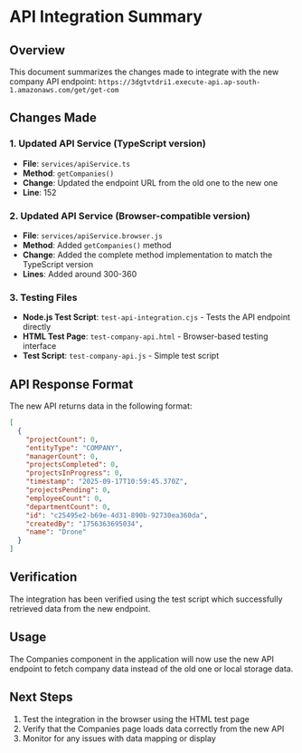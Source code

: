 # API Integration Summary

## Overview
This document summarizes the changes made to integrate with the new company API endpoint:
`https://3dgtvtdri1.execute-api.ap-south-1.amazonaws.com/get/get-com`

## Changes Made

### 1. Updated API Service (TypeScript version)
- **File**: `services/apiService.ts`
- **Method**: `getCompanies()`
- **Change**: Updated the endpoint URL from the old one to the new one
- **Line**: 152

### 2. Updated API Service (Browser-compatible version)
- **File**: `services/apiService.browser.js`
- **Method**: Added `getCompanies()` method
- **Change**: Added the complete method implementation to match the TypeScript version
- **Lines**: Added around 300-360

### 3. Testing Files
- **Node.js Test Script**: `test-api-integration.cjs` - Tests the API endpoint directly
- **HTML Test Page**: `test-company-api.html` - Browser-based testing interface
- **Test Script**: `test-company-api.js` - Simple test script

## API Response Format
The new API returns data in the following format:
```json
[
  {
    "projectCount": 0,
    "entityType": "COMPANY",
    "managerCount": 0,
    "projectsCompleted": 0,
    "projectsInProgress": 0,
    "timestamp": "2025-09-17T10:59:45.370Z",
    "projectsPending": 0,
    "employeeCount": 0,
    "departmentCount": 0,
    "id": "c25495e2-b69e-4d31-890b-92730ea360da",
    "createdBy": "1756363695034",
    "name": "Drone"
  }
]
```

## Verification
The integration has been verified using the test script which successfully retrieved data from the new endpoint.

## Usage
The Companies component in the application will now use the new API endpoint to fetch company data instead of the old one or local storage data.

## Next Steps
1. Test the integration in the browser using the HTML test page
2. Verify that the Companies page loads data correctly from the new API
3. Monitor for any issues with data mapping or display